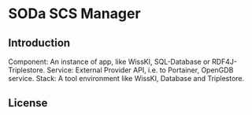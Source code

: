# SODa SCS Manager

## Introduction
Component: An instance of app, like WissKI, SQL-Database or RDF4J-Triplestore. 
Service: External Provider API, i.e. to Portainer, OpenGDB service.
Stack: A tool environment like WissKI, Database and Triplestore.

## License
